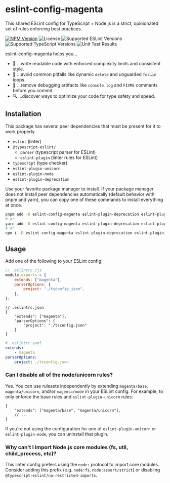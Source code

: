 # eslint-config-magenta

This shared ESLint config for TypeScript + Node.js is a strict, opinionated set
of rules enforcing best practices.

[![NPM Version](https://img.shields.io/npm/v/eslint-config-magenta)](https://www.npmjs.com/package/eslint-config-magenta)
![License](https://img.shields.io/npm/l/eslint-config-magenta)
![Supported ESLint Versions](https://img.shields.io/npm/dependency-version/eslint-config-magenta/peer/eslint)
![Supported TypeScript Versions](https://img.shields.io/npm/dependency-version/eslint-config-magenta/peer/typescript)
![Unit Test Results](https://github.com/doinkythederp/eslint-config-magenta/actions/workflows/tests.yml/badge.svg)

eslint-config-magenta helps you…

- :rocket: …write readable code with enforced complexity limits and consistent
  style.
- :pencil: …avoid common pitfalls like dynamic `delete` and unguarded `for…in`
  loops.
- :construction: …remove debugging artifacts like `console.log` and `FIXME`
  comments before you commit.
- :mag: …discover ways to optimize your code for type safety and speed.

## Installation

This package has several peer dependencies that must be present for it to work
properly.

- `eslint` (linter)
- `@typescript-eslint/`
  - `parser` (typescript parser for ESLint)
  - `eslint-plugin` (linter rules for ESLint)
- `typescript` (type checker)
- `eslint-plugin-unicorn`
- `eslint-plugin-node`
- `eslint-plugin-deprecation`

Use your favorite package manager to install. If your package manager does not
install peer dependencies automatically (default behavior with pnpm and yarn),
you can copy one of these commands to install everything at once.

```sh
pnpm add -D eslint-config-magenta eslint-plugin-deprecation eslint-plugin-unicorn eslint-plugin-node @typescript-eslint/parser @typescript-eslint/eslint-plugin eslint typescript
# or
yarn add -D eslint-config-magenta eslint-plugin-deprecation eslint-plugin-unicorn eslint-plugin-node @typescript-eslint/parser @typescript-eslint/eslint-plugin eslint typescript
# or
npm i -D eslint-config-magenta eslint-plugin-deprecation eslint-plugin-unicorn eslint-plugin-node @typescript-eslint/parser @typescript-eslint/eslint-plugin eslint typescript
```

## Usage

Add one of the following to your ESLint config:

```js
// .eslintrc.cjs
module.exports = {
    extends: ["magenta"],
    parserOptions: {
        project: "./tsconfig.json",
    },
};
```

```jsonc
// .eslintrc.json
{
    "extends": ["magenta"],
    "parserOptions": {
        "project": "./tsconfig.json"
    }
}
```

```yaml
# .eslintrc.yaml
extends:
    - magenta
parserOptions:
    project: ./tsconfig.json
```

### Can I disable all of the node/unicorn rules?

Yes. You can use rulesets independently by extending `magenta/base`,
`magenta/unicorn`, and/or `magenta/node` in your ESLint config. For example, to
only enforce the base rules and `eslint-plugin-unicorn` rules:

<!-- dprint-ignore -->
```jsonc
{
    "extends": ["magenta/base", "magenta/unicorn"],
    // ...
}
```

If you're not using the configuration for one of `eslint-plugin-unicorn` or
`eslint-plugin-node`, you can uninstall that plugin.

### Why can't I import Node.js core modules (fs, util, child_process, etc)?

This linter config prefers using the `node:` protocol to import core modules.
Consider adding this prefix (e.g. `node:fs`, `node:assert/strict`) or disabling
`@typescript-eslint/no-restricted-imports`.
